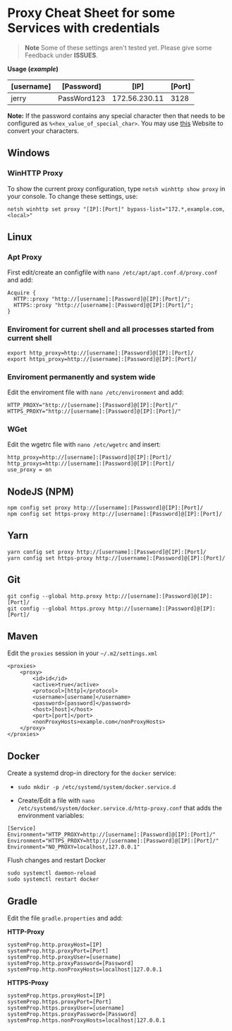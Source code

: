 
# Proxy Cheat Sheet for some Services with credentials

> **Note**
Some of these settings aren't tested yet. Please give some Feedback under **ISSUES**. 

**Usage (*example*)**

| [username]  | [Password]  | [IP]  | [Port]  |
|---|---|---|---|
| jerry  | PassWord123  | 172.56.230.11  | 3128  |

**Note:** If the password contains any special character then that needs to be configured as `%<hex_value_of_special_char>`. You may use [this](https://www.online-toolz.com/tools/text-hex-convertor.php) Website to convert your characters.

## Windows
### WinHTTP Proxy
To show the current proxy configuration, type `netsh winhttp show proxy` in your console.
To change these settings, use:

`netsh winhttp set proxy "[IP]:[Port]" bypass-list="172.*,example.com,<local>"`

## Linux
### Apt Proxy
First edit/create an configfile with `nano /etc/apt/apt.conf.d/proxy.conf` and add:
```
Acquire {
  HTTP::proxy "http://[username]:[Password]@[IP]:[Port]/";
  HTTPS::proxy "http://[username]:[Password]@[IP]:[Port]/";
}
```
### Enviroment for current shell and **all processes** started from current shell 
```
export http_proxy=http://[username]:[Password]@[IP]:[Port]/
export https_proxy=http://[username]:[Password]@[IP]:[Port]/
```
### Enviroment permanently and system wide
Edit the enviroment file with `nano /etc/environment` and add:
```
HTTP_PROXY="http://[username]:[Password]@[IP]:[Port]/"
HTTPS_PROXY="http://[username]:[Password]@[IP]:[Port]/"
```

### WGet
Edit the wgetrc file with `nano /etc/wgetrc` and insert:
```
http_proxy=http://[username]:[Password]@[IP]:[Port]/
http_proxys=http://[username]:[Password]@[IP]:[Port]/
use_proxy = on
```
## NodeJS (NPM)
```
npm config set proxy http://[username]:[Password]@[IP]:[Port]/
npm config set https-proxy http://[username]:[Password]@[IP]:[Port]/
```
## Yarn
```
yarn config set proxy http://[username]:[Password]@[IP]:[Port]/
yarn config set https-proxy http://[username]:[Password]@[IP]:[Port]/
```
## Git
```
git config --global http.proxy http://[username]:[Password]@[IP]:[Port]/
git config --global https.proxy http://[username]:[Password]@[IP]:[Port]/
```
## Maven
Edit the `proxies` session in your `~/.m2/settings.xml`
```
<proxies>
    <proxy>
        <id>id</id>
        <active>true</active>
        <protocol>[http]</protocol>
        <username>[username]</username>
        <password>[password]</password>
        <host>[host]</host>
        <port>[port]</port>
        <nonProxyHosts>example.com</nonProxyHosts>
    </proxy>
</proxies>
```
## Docker
Create a systemd drop-in directory for the `docker` service:

-   ``` sudo mkdir -p /etc/systemd/system/docker.service.d ```
    
-   Create/Edit a file with `nano /etc/systemd/system/docker.service.d/http-proxy.conf` that adds the environment variables:
```
[Service]
Environment="HTTP_PROXY=http://[username]:[Password]@[IP]:[Port]/"
Environment="HTTPS_PROXY=http://[username]:[Password]@[IP]:[Port]/"
Environment="NO_PROXY=localhost,127.0.0.1"
```
Flush changes and restart Docker

```
sudo systemctl daemon-reload
sudo systemctl restart docker
```
## Gradle
Edit the file `gradle.properties` and add:

**HTTP-Proxy**
```
systemProp.http.proxyHost=[IP]
systemProp.http.proxyPort=[Port]
systemProp.http.proxyUser=[username]
systemProp.http.proxyPassword=[Password]
systemProp.http.nonProxyHosts=localhost|127.0.0.1
```
**HTTPS-Proxy**
```
systemProp.https.proxyHost=[IP]
systemProp.https.proxyPort=[Port]
systemProp.https.proxyUser=[username]
systemProp.https.proxyPassword=[Password]
systemProp.https.nonProxyHosts=localhost|127.0.0.1
```
